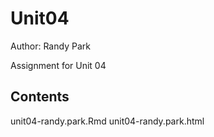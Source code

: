 # Unit04

Author: Randy Park

Assignment for Unit 04



## Contents

unit04-randy.park.Rmd
unit04-randy.park.html
